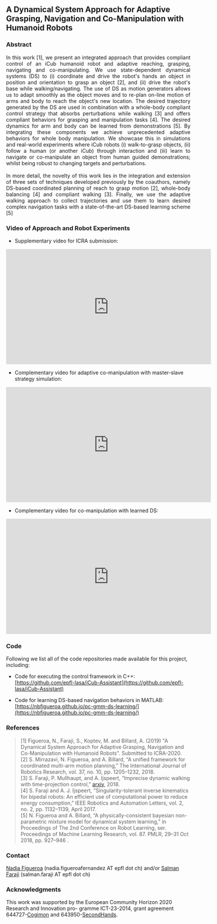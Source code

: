 ## A Dynamical System Approach for Adaptive Grasping, Navigation and Co-Manipulation with Humanoid Robots

### Abstract
<div style="text-align: justify">
In this work [1], we present an integrated approach that provides compliant control of an iCub humanoid robot and adaptive reaching, grasping, navigating and co-manipulating. We use state-dependent dynamical systems (DS) to (i) coordinate and drive the robot's hands an object in position and orientation to grasp an object [2], and (ii) drive the robot's base while walking/navigating. The use of DS as motion generators allows us to adapt smoothly as the object moves and to re-plan on-line motion of arms and body to reach the object's new location. The desired trajectory generated by the DS are used in combination with a whole-body compliant control strategy that absorbs perturbations while walking [3] and offers compliant behaviors for grasping and manipulation tasks [4]. The desired dynamics for arm and body can be learned from demonstrations [5].  By integrating these components we achieve unprecedented adaptive behaviors for whole body manipulation. We showcase this in simulations and real-world experiments where iCub robots  (i) walk-to-grasp objects, (ii) follow a human (or another iCub) through interaction and (iii) learn to navigate or co-manipulate an object from human guided demonstrations; whilst being robust to changing targets and perturbations.
</div>
<br>

<div style="text-align: justify">
In more detail, the novelty of this work lies in the integration and extension of three sets of
techniques developed previously by the coauthors, namely DS-based coordinated planning of reach to grasp motion
[2], whole-body balancing [4] and compliant walking [3]. Finally, we use the adaptive walking approach to collect
trajectories and use them to learn desired complex navigation
tasks with a state-of-the-art DS-based learning scheme [5]
</div>

### Video of Approach and Robot Experiments
- Supplementary video for ICRA submission:
<iframe width="560" height="315" src="https://www.youtube.com/embed/X-XwPxNrjFo" frameborder="0" allow="accelerometer; autoplay; encrypted-media; gyroscope; picture-in-picture" allowfullscreen></iframe>

- Complementary video for adaptive co-manipulation with master-slave strategy simulation:
<iframe width="560" height="315" src="https://www.youtube.com/embed/nHgS8ADImYA" frameborder="0" allow="accelerometer; autoplay; encrypted-media; gyroscope; picture-in-picture" allowfullscreen></iframe>

- Complementary video for co-manipulation with learned DS:
<iframe width="560" height="315" src="https://www.youtube.com/embed/3z52S-u1qaI" frameborder="0" allow="accelerometer; autoplay; encrypted-media; gyroscope; picture-in-picture" allowfullscreen></iframe>

### Code
Following we list all of the code repositories made available for this project, including:
- Code for executing the control framework in C++:  
[https://github.com/epfl-lasa/iCub-Assistant](https://github.com/epfl-lasa/iCub-Assistant)

- Code for learning DS-based navigation behaviors in MATLAB:  
[https://nbfigueroa.github.io/pc-gmm-ds-learning/](https://nbfigueroa.github.io/pc-gmm-ds-learning/)



### References
> [1] Figueroa, N., Faraji, S., Koptev, M. and Billard, A. (2019) "A Dynamical System Approach for Adaptive Grasping, Navigation and Co-Manipulation with Humanoid Robots". Submitted to ICRA-2020.    
> [2] S. Mirrazavi, N. Figueroa, and A. Billard, “A unified framework for coordinated multi-arm motion planning,” The International Journal of Robotics Research, vol. 37, no. 10, pp. 1205–1232, 2018.   
> [3] S. Faraji, P. Mullhaupt, and A. Ijspeert, “Imprecise dynamic walking with time-projection control,” [arxiv](https://infoscience.epfl.ch/record/260430?ln=en), 2018.   
> [4] S. Faraji and A. J. Ijspeert, “Singularity-tolerant inverse kinematics for bipedal robots: An efficient use of computational power to reduce energy consumption,” IEEE Robotics and Automation Letters, vol. 2, no. 2, pp. 1132–1139, April 2017.  
> [5] N. Figueroa and A. Billard, “A physically-consistent bayesian non-parametric mixture model for dynamical system learning,” in Proceedings of The 2nd Conference on Robot Learning, ser. Proceedings of Machine Learning Research, vol. 87. PMLR, 29–31 Oct 2018, pp. 927–946 . 

### Contact 
[Nadia Figueroa](http://lasa.epfl.ch/people/member.php?SCIPER=238387) (nadia.figueroafernandez AT epfl dot ch) and/or [Salman Faraji](https://salmanfaraji.github.io/) (salman.faraji AT epfl dot ch)

### Acknowledgments
This work was supported by the European Community Horizon 2020 Research and Innovation pro-
gramme ICT-23-2014, grant agreement 644727-[Cogimon](https://cogimon.eu/cognitive-interaction-motion-cogimon) and
643950-[SecondHands](https://secondhands.eu/).

 
